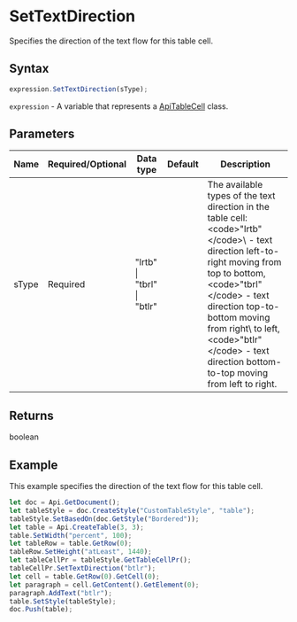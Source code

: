 # SetTextDirection

Specifies the direction of the text flow for this table cell.

## Syntax

```javascript
expression.SetTextDirection(sType);
```

`expression` - A variable that represents a [ApiTableCell](../ApiTableCell.md) class.

## Parameters

| **Name** | **Required/Optional** | **Data type** | **Default** | **Description** |
| ------------- | ------------- | ------------- | ------------- | ------------- |
| sType | Required | "lrtb" \| "tbrl" \| "btlr" |  | The available types of the text direction in the table cell: &lt;code&gt;"lrtb"&lt;/code&gt;\ - text direction left-to-right moving from top to bottom, &lt;code&gt;"tbrl"&lt;/code&gt; - text direction top-to-bottom moving from right\ to left, &lt;code&gt;"btlr"&lt;/code&gt; - text direction bottom-to-top moving from left to right. |

## Returns

boolean

## Example

This example specifies the direction of the text flow for this table cell.

```javascript editor-
let doc = Api.GetDocument();
let tableStyle = doc.CreateStyle("CustomTableStyle", "table");
tableStyle.SetBasedOn(doc.GetStyle("Bordered"));
let table = Api.CreateTable(3, 3);
table.SetWidth("percent", 100);
let tableRow = table.GetRow(0);
tableRow.SetHeight("atLeast", 1440);
let tableCellPr = tableStyle.GetTableCellPr();
tableCellPr.SetTextDirection("btlr");
let cell = table.GetRow(0).GetCell(0);
let paragraph = cell.GetContent().GetElement(0);
paragraph.AddText("btlr");
table.SetStyle(tableStyle);
doc.Push(table);
```
